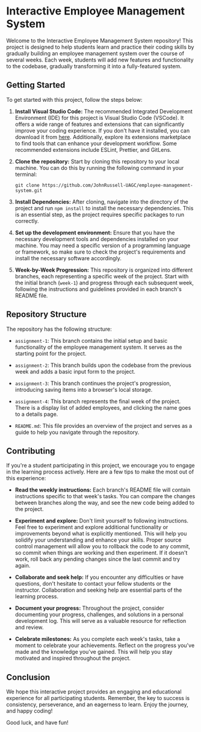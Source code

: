 # Interactive Employee Management System

Welcome to the Interactive Employee Management System repository! This project is designed to help students learn and practice their coding skills by gradually building an employee management system over the course of several weeks. Each week, students will add new features and functionality to the codebase, gradually transforming it into a fully-featured system.

## Getting Started

To get started with this project, follow the steps below:

1. **Install Visual Studio Code:** The recommended Integrated Development Environment (IDE) for this project is Visual Studio Code (VSCode). It offers a wide range of features and extensions that can significantly improve your coding experience. If you don't have it installed, you can download it from [here](https://code.visualstudio.com/download). Additionally, explore its extensions marketplace to find tools that can enhance your development workflow. Some recommended extensions include ESLint, Prettier, and GitLens.

2. **Clone the repository:** Start by cloning this repository to your local machine. You can do this by running the following command in your terminal:

   ```
   git clone https://github.com/JohnRussell-UAGC/employee-management-system.git
   ```

3. **Install Dependencies:** After cloning, navigate into the directory of the project and run `npm install` to install the necessary dependencies. This is an essential step, as the project requires specific packages to run correctly.

4. **Set up the development environment:** Ensure that you have the necessary development tools and dependencies installed on your machine. You may need a specific version of a programming language or framework, so make sure to check the project's requirements and install the necessary software accordingly.

5. **Week-by-Week Progression:** This repository is organized into different branches, each representing a specific week of the project. Start with the initial branch (`week-1`) and progress through each subsequent week, following the instructions and guidelines provided in each branch's README file.

## Repository Structure

The repository has the following structure:

- `assignment-1`: This branch contains the initial setup and basic functionality of the employee management system. It serves as the starting point for the project.

- `assignment-2`: This branch builds upon the codebase from the previous week and adds a basic input form to the project.

- `assignment-3`: This branch continues the project's progression, introducing saving items into a browser's local storage.

- `assignment-4`: This branch represents the final week of the project. There is a display list of added employees, and clicking the name goes to a details page.

- `README.md`: This file provides an overview of the project and serves as a guide to help you navigate through the repository.

## Contributing

If you're a student participating in this project, we encourage you to engage in the learning process actively. Here are a few tips to make the most out of this experience:

- **Read the weekly instructions:** Each branch's README file will contain instructions specific to that week's tasks. You can compare the changes between branches along the way, and see the new code being added to the project.
  
- **Experiment and explore:** Don't limit yourself to following instructions. Feel free to experiment and explore additional functionality or improvements beyond what is explicitly mentioned. This will help you solidify your understanding and enhance your skills. Proper source control management will allow you to rollback the code to any commit, so commit when things are working and then experiment. If it doesn't work, roll back any pending changes since the last commit and try again.

- **Collaborate and seek help:** If you encounter any difficulties or have questions, don't hesitate to contact your fellow students or the instructor. Collaboration and seeking help are essential parts of the learning process.

- **Document your progress:** Throughout the project, consider documenting your progress, challenges, and solutions in a personal development log. This will serve as a valuable resource for reflection and review.

- **Celebrate milestones:** As you complete each week's tasks, take a moment to celebrate your achievements. Reflect on the progress you've made and the knowledge you've gained. This will help you stay motivated and inspired throughout the project.

## Conclusion

We hope this interactive project provides an engaging and educational experience for all participating students. Remember, the key to success is consistency, perseverance, and an eagerness to learn. Enjoy the journey, and happy coding!

Good luck, and have fun!
